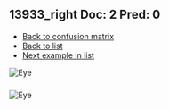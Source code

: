 ## 13933_right Doc: 2 Pred: 0
- [Back to confusion matrix](https://github.com/juliandewit/kaggle_retinopathy/blob/master/matrix.md)
- [Back to list](https://github.com/juliandewit/kaggle_retinopathy/blob/master/lists/20/list.md)
- [Next example in list](https://github.com/juliandewit/kaggle_retinopathy/blob/master/lists/20/14/14094_left.md)

![Eye](https://retinopaty.blob.core.windows.net/size1024/13933_right_2.jpeg)

### 

![Eye]()
